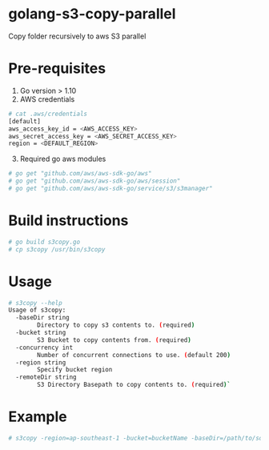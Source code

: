 # golang-s3-copy-parallel
Copy folder recursively to aws S3 parallel

# Pre-requisites
1. Go version > 1.10
2. AWS credentials
```bash
# cat .aws/credentials
[default]
aws_access_key_id = <AWS_ACCESS_KEY>
aws_secret_access_key = <AWS_SECRET_ACCESS_KEY>
region = <DEFAULT_REGION>
```

3. Required go aws modules
```bash
# go get "github.com/aws/aws-sdk-go/aws"
# go get "github.com/aws/aws-sdk-go/aws/session"
# go get "github.com/aws/aws-sdk-go/service/s3/s3manager"
```

# Build instructions
```bash
# go build s3copy.go
# cp s3copy /usr/bin/s3copy
```

# Usage
```bash
# s3copy --help
Usage of s3copy:
  -baseDir string
        Directory to copy s3 contents to. (required)
  -bucket string
        S3 Bucket to copy contents from. (required)
  -concurrency int
        Number of concurrent connections to use. (default 200)
  -region string
        Specify bucket region
  -remoteDir string
        S3 Directory Basepath to copy contents to. (required)`
```

# Example
```bash
# s3copy -region=ap-southeast-1 -bucket=bucketName -baseDir=/path/to/source/directory/ -concurrency=300 -remoteDir=/destination/path/on/s3/bucket/
```
